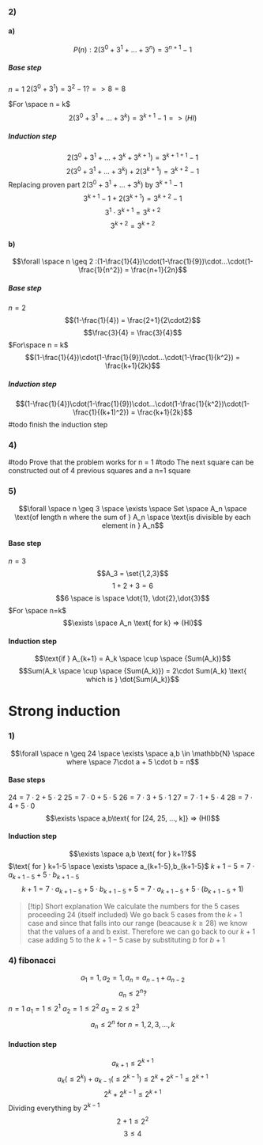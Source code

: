 ### 2)
#### a)
$$P(n): 2(3^0+3^1 + ... + 3^n) = 3^{n+1} - 1$$
##### Base step
$n=1$
$2(3^0 + 3^1) = 3^2 - 1? => 8 = 8$ 

$For \space n = k$
$$2(3^0 + 3^1 + ... + 3^k) = 3^{k+1}-1 => (HI)$$
##### Induction step
$$2(3^0 + 3^1 + ... + 3^k + 3^{k+1}) = 3^{k+1+1}-1$$
$$2(3^0 + 3^1 + ... + 3^k) + 2(3^{k+1}) = 3^{k+2}-1$$
Replacing proven part $2(3^0 + 3^1 + ... + 3^k)$ by $3^{k+1}-1$
$$ 3^{k+1}-1 + 2(3^{k+1}) = 3^{k+2}-1$$
$$ 3^1\cdot3^{k+1} = 3^{k+2}$$
$$3^{k+2} = 3^{k+2}$$

#### b)
$$\forall \space n \geq 2 :(1-\frac{1}{4})\cdot(1-\frac{1}{9})\cdot...\cdot(1-\frac{1}{n^2}) = \frac{n+1}{2n}$$
##### Base step
$n=2$
$$(1-\frac{1}{4}) = \frac{2+1}{2\cdot2}$$
$$\frac{3}{4} = \frac{3}{4}$$
$For\space n = k$
$$(1-\frac{1}{4})\cdot(1-\frac{1}{9})\cdot...\cdot(1-\frac{1}{k^2}) = \frac{k+1}{2k}$$
##### Induction step

$$(1-\frac{1}{4})\cdot(1-\frac{1}{9})\cdot...\cdot(1-\frac{1}{k^2})\cdot(1-\frac{1}{(k+1)^2}) = \frac{k+1}{2k}$$
#todo finish the induction step

### 4)

#todo Prove that the problem works for n = 1
#todo The next square can be constructed out of 4 previous squares and a n=1 square
### 5)
$$\forall \space n \geq 3 \space \exists \space Set \space A_n \space \text{of length n where the sum of } A_n \space \text{is divisible by each element in } A_n$$
#### Base step
$n=3$
$$A_3 = \set{1,2,3}$$
$$1+2+3 = 6$$
$$6 \space is \space \dot{1}, \dot{2},\dot{3}$$
$For \space n=k$
$$\exists \space A_n \text{ for k} => (HI)$$
#### Induction step
$$\text{if } A_{k+1} = A_k \space \cup \space {Sum(A_k)}$$
$$Sum(A_k \space \cup \space {Sum(A_k)}) = 2\cdot Sum(A_k) \text{ which is } \dot{Sum(A_k)}$$
# Strong induction

### 1)
$$\forall \space n \geq 24 \space \exists \space a,b \in \mathbb{N} \space where \space 7\cdot a + 5 \cdot b = n$$
#### Base steps
$24 = 7\cdot2 + 5\cdot2$
$25 = 7\cdot0 + 5\cdot5$
$26 = 7\cdot3 + 5\cdot1$
$27 = 7\cdot1 + 5\cdot4$
$28 = 7\cdot4 + 5\cdot0$
$$\exists \space a,b\text{ for [24, 25, ..., k]} => (HI)$$
#### Induction step
$$\exists \space a,b \text{ for } k+1?$$
$\text{ for } k+1-5 \space \exists \space a_{k+1-5},b_{k+1-5}$
$k+1-5 = 7 \cdot a_{k+1-5} + 5 \cdot b_{k+1-5}$
$$k+1 = 7\cdot a_{k+1-5} + 5 \cdot b_{k+1-5} + 5 =  7\cdot a_{k+1-5} + 5 \cdot (b_{k+1-5}+1)$$
>[!tip] Short explanation
>We calculate the numbers for the 5 cases proceeding 24 (itself included)
>We go back 5 cases from the $k+1$ case and since that falls into our range (beacause $k \geq 28$) we know that the values of a and b exist.
>Therefore we can go back to our $k+1$ case adding 5 to the $k+1-5$ case by substituting $b$ for $b+1$

### 4) fibonacci
$$a_1 = 1, a_2 = 1, a_n=a_{n-1} + a_{n-2}$$
$$a_n \leq 2^n?$$
$n=1$
$a_1 = 1 \leq 2^1$
$a_2 = 1 \leq 2^2$
$a_3 = 2 \leq 2^3$
$$a_n \leq 2^n \text{ for } n=1,2,3, ...,k$$
#### Induction step
$$a_{k+1}\leq2^{k+1}$$
$$a_{k}(\leq 2^k)+a_{k-1}(\leq 2^{k-1})\leq2^{k}+2^{k-1}\leq 2^{k+1}$$
$$2^{k}+2^{k-1}\leq 2^{k+1}$$
Dividing everything by $2^{k-1}$
$$2+1\leq 2^2$$
$$3\leq 4$$


